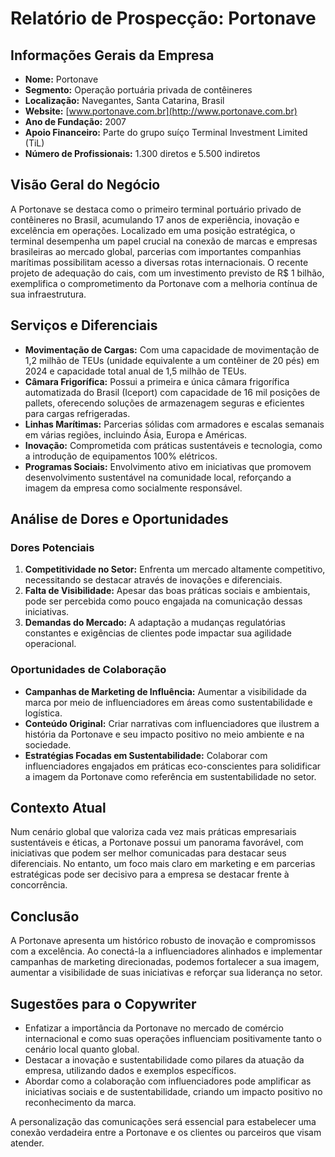 # Relatório de Prospecção: Portonave

## Informações Gerais da Empresa
- **Nome:** Portonave
- **Segmento:** Operação portuária privada de contêineres
- **Localização:** Navegantes, Santa Catarina, Brasil
- **Website:** [www.portonave.com.br](http://www.portonave.com.br)
- **Ano de Fundação:** 2007
- **Apoio Financeiro:** Parte do grupo suíço Terminal Investment Limited (TiL)
- **Número de Profissionais:** 1.300 diretos e 5.500 indiretos

## Visão Geral do Negócio
A Portonave se destaca como o primeiro terminal portuário privado de contêineres no Brasil, acumulando 17 anos de experiência, inovação e excelência em operações. Localizado em uma posição estratégica, o terminal desempenha um papel crucial na conexão de marcas e empresas brasileiras ao mercado global, parcerias com importantes companhias marítimas possibilitam acesso a diversas rotas internacionais. O recente projeto de adequação do cais, com um investimento previsto de R$ 1 bilhão, exemplifica o comprometimento da Portonave com a melhoria contínua de sua infraestrutura.

## Serviços e Diferenciais
- **Movimentação de Cargas:** Com uma capacidade de movimentação de 1,2 milhão de TEUs (unidade equivalente a um contêiner de 20 pés) em 2024 e capacidade total anual de 1,5 milhão de TEUs.
- **Câmara Frigorífica:** Possui a primeira e única câmara frigorífica automatizada do Brasil (Iceport) com capacidade de 16 mil posições de pallets, oferecendo soluções de armazenagem seguras e eficientes para cargas refrigeradas.
- **Linhas Marítimas:** Parcerias sólidas com armadores e escalas semanais em várias regiões, incluindo Ásia, Europa e Américas.
- **Inovação:** Comprometida com práticas sustentáveis e tecnologia, como a introdução de equipamentos 100% elétricos.
- **Programas Sociais:** Envolvimento ativo em iniciativas que promovem desenvolvimento sustentável na comunidade local, reforçando a imagem da empresa como socialmente responsável.

## Análise de Dores e Oportunidades
### Dores Potenciais
1. **Competitividade no Setor:** Enfrenta um mercado altamente competitivo, necessitando se destacar através de inovações e diferenciais.
2. **Falta de Visibilidade:** Apesar das boas práticas sociais e ambientais, pode ser percebida como pouco engajada na comunicação dessas iniciativas.
3. **Demandas do Mercado:** A adaptação a mudanças regulatórias constantes e exigências de clientes pode impactar sua agilidade operacional.

### Oportunidades de Colaboração
- **Campanhas de Marketing de Influência:** Aumentar a visibilidade da marca por meio de influenciadores em áreas como sustentabilidade e logística.
- **Conteúdo Original:** Criar narrativas com influenciadores que ilustrem a história da Portonave e seu impacto positivo no meio ambiente e na sociedade.
- **Estratégias Focadas em Sustentabilidade:** Colaborar com influenciadores engajados em práticas eco-conscientes para solidificar a imagem da Portonave como referência em sustentabilidade no setor.

## Contexto Atual
Num cenário global que valoriza cada vez mais práticas empresariais sustentáveis e éticas, a Portonave possui um panorama favorável, com iniciativas que podem ser melhor comunicadas para destacar seus diferenciais. No entanto, um foco mais claro em marketing e em parcerias estratégicas pode ser decisivo para a empresa se destacar frente à concorrência.

## Conclusão
A Portonave apresenta um histórico robusto de inovação e compromissos com a excelência. Ao conectá-la a influenciadores alinhados e implementar campanhas de marketing direcionadas, podemos fortalecer a sua imagem, aumentar a visibilidade de suas iniciativas e reforçar sua liderança no setor.

## Sugestões para o Copywriter
- Enfatizar a importância da Portonave no mercado de comércio internacional e como suas operações influenciam positivamente tanto o cenário local quanto global.
- Destacar a inovação e sustentabilidade como pilares da atuação da empresa, utilizando dados e exemplos específicos.
- Abordar como a colaboração com influenciadores pode amplificar as iniciativas sociais e de sustentabilidade, criando um impacto positivo no reconhecimento da marca. 

A personalização das comunicações será essencial para estabelecer uma conexão verdadeira entre a Portonave e os clientes ou parceiros que visam atender.